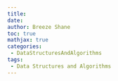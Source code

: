 ```yaml
---
title: 
date:
author: Breeze Shane
toc: true
mathjax: true
categories:
 - DataStructuresAndAlgorithms
tags:
 - Data Structures and Algorithms
---
```

